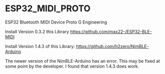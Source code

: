 # ESP32_MIDI_PROTO
ESP32 Bluetooth MIDI Device
Proto G Engineering

Install Version 0.3.2 this Library
https://github.com/max22-/ESP32-BLE-MIDI

Install Version 1.4.3 of this Library:
https://github.com/h2zero/NimBLE-Arduino

The newer version of the NimBLE-Arduino has an error. This may be fixed at some point by the developer. I found that version 1.4.3 does work.
